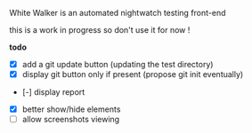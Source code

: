White Walker is an automated nightwatch testing front-end

this is a work in progress so don't use it for now !

**todo**
- [x] add a git update button (updating the test directory)
- [x] display git button only if present (propose git init eventually)
- [-] display report
- [x] better show/hide elements
- [ ] allow screenshots viewing

